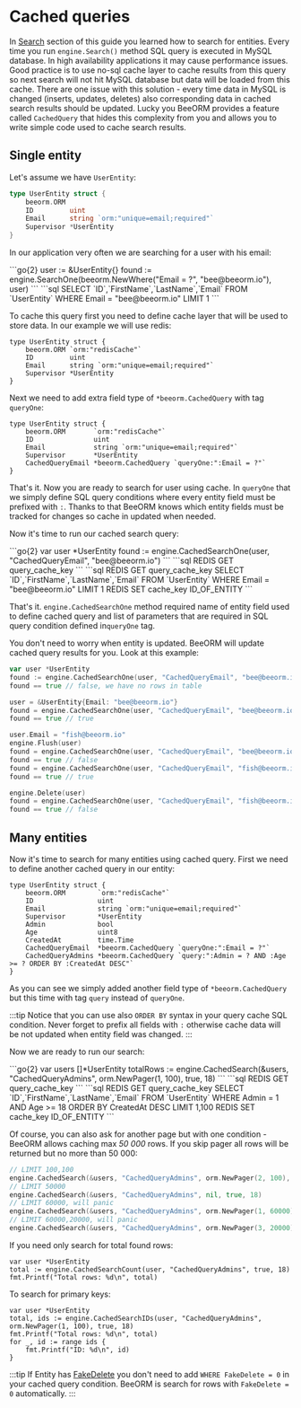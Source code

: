 # Cached queries

In [Search](/guide/search.html) section of this guide you learned
how to search for entities. Every time you run `engine.Search()` method
SQL query is executed in MySQL database. In high availability applications
it may cause performance issues. Good practice is to use no-sql cache layer
to cache results from this query so next search will not hit MySQL database but
data will be loaded from this cache. There are one issue with this solution - 
every time data in MySQL is changed (inserts, updates, deletes) also corresponding
data in cached search results should be updated. Lucky you BeeORM provides
a feature called ``CachedQuery`` that hides this complexity from you and allows
you to write simple code used to cache search results.

## Single entity

Let's assume we have ``UserEntity``:

```go
type UserEntity struct {
	beeorm.ORM
	ID         uint
    Email      string `orm:"unique=email;required"` 
    Supervisor *UserEntity
}
```

In our application very often we are searching for a user with his email:

<code-group>
<code-block title="code">
```go{2}
user := &UserEntity{}
found := engine.SearchOne(beeorm.NewWhere("Email = ?", "bee@beeorm.io"), user)
```
</code-block>

<code-block title="queries">
```sql
SELECT `ID`,`FirstName`,`LastName`,`Email` FROM `UserEntity` WHERE Email = "bee@beeorm.io" LIMIT 1
```
</code-block>
</code-group>

To cache this query first you need to define cache layer that will be used to store data.
In our example we will use redis:

```go{2}
type UserEntity struct {
	beeorm.ORM `orm:"redisCache"`
	ID         uint
    Email      string `orm:"unique=email;required"` 
    Supervisor *UserEntity
}
```

Next we need to add extra field type of ``*beeorm.CachedQuery`` with tag `queryOne`: 

```go{6}
type UserEntity struct {
	beeorm.ORM       `orm:"redisCache"`
	ID               uint
    Email            string `orm:"unique=email;required"` 
    Supervisor       *UserEntity
    CachedQueryEmail *beeorm.CachedQuery `queryOne:":Email = ?"`
}
```

That's it. Now you are ready to search for user using cache. 
In `queryOne` that we simply define SQL query conditions where every entity
field must be prefixed with `:`. Thanks to that BeeORM knows which entity fields 
must be tracked for changes so cache in updated when needed.

Now it's time to run our cached search query:

<code-group>
<code-block title="code">
```go{2}
var user *UserEntity
found := engine.CachedSearchOne(user, "CachedQueryEmail", "bee@beeorm.io")
```
</code-block>

<code-block title="queries hit">
```sql
REDIS GET query_cache_key
```
</code-block>

<code-block title="queries miss">
```sql
REDIS GET query_cache_key
SELECT `ID`,`FirstName`,`LastName`,`Email` FROM `UserEntity` WHERE Email = "bee@beeorm.io" LIMIT 1
REDIS SET cache_key ID_OF_ENTITY
```
</code-block>
</code-group>

That's it. `engine.CachedSearchOne` method required name of entity field used to define
cached query and list of parameters that are required in SQL query condition defined
in`queryOne` tag.

You don't need to worry when entity is updated. BeeORM will update cached query results
for you. Look at this example:

```go
var user *UserEntity
found := engine.CachedSearchOne(user, "CachedQueryEmail", "bee@beeorm.io")
found == true // false, we have no rows in table

user = &UserEntity{Email: "bee@beeorm.io"}
found = engine.CachedSearchOne(user, "CachedQueryEmail", "bee@beeorm.io")
found == true // true

user.Email = "fish@beeorm.io"
engine.Flush(user)
found = engine.CachedSearchOne(user, "CachedQueryEmail", "bee@beeorm.io")
found == true // false
found = engine.CachedSearchOne(user, "CachedQueryEmail", "fish@beeorm.io")
found == true // true

engine.Delete(user)
found = engine.CachedSearchOne(user, "CachedQueryEmail", "fish@beeorm.io")
found == true // false
```

## Many entities

Now it's time to search for many entities using cached query.
First we need to define another cached query in our entity:

```go{6-8,10}
type UserEntity struct {
	beeorm.ORM        `orm:"redisCache"`
	ID                uint
    Email             string `orm:"unique=email;required"` 
    Supervisor        *UserEntity
    Admin             bool
    Age               uint8
    CreatedAt         time.Time
    CachedQueryEmail  *beeorm.CachedQuery `queryOne:":Email = ?"`
    CachedQueryAdmins *beeorm.CachedQuery `query:":Admin = ? AND :Age >= ? ORDER BY :CreatedAt DESC"`
}
```

As you can see we simply added another field type of `*beeorm.CachedQuery` but this
time with tag `query` instead of `queryOne`. 

:::tip
Notice that you can use also `ORDER BY` syntax
in your query cache SQL condition. Never forget to prefix all fields
with `:` otherwise cache data will be not updated when entity field was changed.
:::

Now we are ready to run our search:

<code-group>
<code-block title="code">
```go{2}
var users []*UserEntity
totalRows := engine.CachedSearch(&users, "CachedQueryAdmins", orm.NewPager(1, 100), true, 18)
```
</code-block>

<code-block title="queries hit">
```sql
REDIS GET query_cache_key
```
</code-block>

<code-block title="queries miss">
```sql
REDIS GET query_cache_key
SELECT `ID`,`FirstName`,`LastName`,`Email` FROM `UserEntity` WHERE Admin = 1 AND Age >= 18 ORDER BY CreatedAt DESC LIMIT 1,100
REDIS SET cache_key ID_OF_ENTITY
```
</code-block>
</code-group>

Of course, you can also ask for another page but with one condition - BeeORM allows caching max *50 000* rows.
If you skip pager all rows will be returned but no more than 50 000:

```go
// LIMIT 100,100
engine.CachedSearch(&users, "CachedQueryAdmins", orm.NewPager(2, 100), true, 18)
// LIMIT 50000
engine.CachedSearch(&users, "CachedQueryAdmins", nil, true, 18)
// LIMIT 60000, will panic
engine.CachedSearch(&users, "CachedQueryAdmins", orm.NewPager(1, 60000), true, 18)
// LIMIT 60000,20000, will panic
engine.CachedSearch(&users, "CachedQueryAdmins", orm.NewPager(3, 20000), true, 18)
```

If you need only search for total found rows:
```go{2}
var user *UserEntity
total := engine.CachedSearchCount(user, "CachedQueryAdmins", true, 18)
fmt.Printf("Total rows: %d\n", total) 
```
To search for primary keys:

```go{2}
var user *UserEntity
total, ids := engine.CachedSearchIDs(user, "CachedQueryAdmins", orm.NewPager(1, 100), true, 18)
fmt.Printf("Total rows: %d\n", total) 
for _, id := range ids {
    fmt.Printf("ID: %d\n", id) 
}
```

:::tip
If Entity has [FakeDelete](guide/entity_fields.html#fake-delete) you don't need to
add `WHERE FakeDelete = 0` in your cached query condition. BeeORM is search for rows
with `FakeDelete = 0` automatically.
:::
